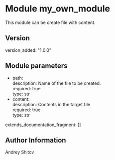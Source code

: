 # Module my_own_module
This module can be create file with content.

## Version
version_added: "1.0.0"

## Module parameters
* path:  
    description: Name of the file to be created.  
    required: true  
    type: str  
* content:  
    description: Contents in the target file  
    required: true  
    type: str  

extends_documentation_fragment: []

## Author Information
Andrey Shitov